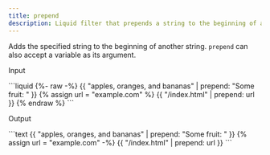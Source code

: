 ```yaml
---
title: prepend
description: Liquid filter that prepends a string to the beginning of another string.
---
```


Adds the specified string to the beginning of another string. `prepend` can also accept a variable as its argument.

<p class="code-label">Input</p>
```liquid
{%- raw -%}
{{ "apples, oranges, and bananas" | prepend: "Some fruit: " }}
{% assign url = "example.com" %} {{ "/index.html" | prepend: url }}
{% endraw %}
```

<p class="code-label">Output</p>
```text
{{ "apples, oranges, and bananas" | prepend: "Some fruit: " }}
{% assign url = "example.com" -%} {{ "/index.html" | prepend: url }}
```
